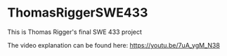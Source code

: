 # ThomasRiggerSWE433

This is Thomas Rigger's final SWE 433 project

The video explanation can be found here: https://youtu.be/7uA_ygM_N38
